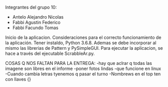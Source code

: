 Integrantes del grupo 10:
- Antelo Alejandro Nicolas
- Fabbi Agustin Federico
- Fabbi Facundo Tomas

Inicio de la aplicacion.
Consideraciones para el correcto funcionamiento de la aplicación. Tener instaldo, Python 3.6.8. Ademas se debe incorporar al mismo las librerias de Pattern y PySimpleGUI.
Para ejecutar la aplicacion, se hace a través del ejecutable ScrabbleAr.py.

COSAS Q NOS FALTAN PARA LA ENTREGA:
  -hay que aclrar q todas las imagene son libres en el informe
  -poner fotos lindas
  -que funcione en linux
  -Cuando cambia letras tyenemos q pasar el turno
  -Nombrews en el top ten con llaves {}
